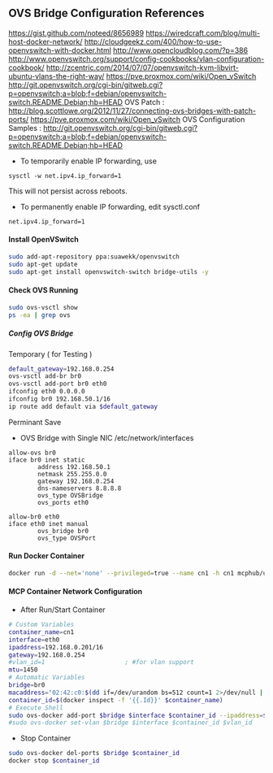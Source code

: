 ## OVS Bridge Configuration References
https://gist.github.com/noteed/8656989
https://wiredcraft.com/blog/multi-host-docker-network/
http://cloudgeekz.com/400/how-to-use-openvswitch-with-docker.html
http://www.opencloudblog.com/?p=386
http://www.openvswitch.org/support/config-cookbooks/vlan-configuration-cookbook/
http://zcentric.com/2014/07/07/openvswitch-kvm-libvirt-ubuntu-vlans-the-right-way/
https://pve.proxmox.com/wiki/Open_vSwitch
http://git.openvswitch.org/cgi-bin/gitweb.cgi?p=openvswitch;a=blob;f=debian/openvswitch-switch.README.Debian;hb=HEAD
OVS Patch : http://blog.scottlowe.org/2012/11/27/connecting-ovs-bridges-with-patch-ports/
https://pve.proxmox.com/wiki/Open_vSwitch
OVS Configuration Samples : http://git.openvswitch.org/cgi-bin/gitweb.cgi?p=openvswitch;a=blob;f=debian/openvswitch-switch.README.Debian;hb=HEAD

- To temporarily enable IP forwarding, use 
```
sysctl -w net.ipv4.ip_forward=1
```
This will not persist across reboots.

- To permanently enable IP forwarding, edit sysctl.conf 
```
net.ipv4.ip_forward=1
```

#### Install OpenVSwitch
```sh
sudo add-apt-repository ppa:suawekk/openvswitch
sudo apt-get update
sudo apt-get install openvswitch-switch bridge-utils -y
```
#### Check OVS Running
```sh
sudo ovs-vsctl show
ps -ea | grep ovs
```

##### Config OVS Bridge
Temporary ( for Testing )
```sh
default_gateway=192.168.0.254
ovs-vsctl add-br br0
ovs-vsctl add-port br0 eth0
ifconfig eth0 0.0.0.0
ifconfig br0 192.168.50.1/16
ip route add default via $default_gateway
```

Perminant Save
- OVS Bridge with Single NIC
/etc/network/interfaces
```
allow-ovs br0
iface br0 inet static
        address 192.168.50.1
        netmask 255.255.0.0
        gateway 192.168.0.254
        dns-nameservers 8.8.8.8
        ovs_type OVSBridge
        ovs_ports eth0

allow-br0 eth0
iface eth0 inet manual
        ovs_bridge br0
        ovs_type OVSPort
```

#### Run Docker Container
```sh
docker run -d --net='none' --privileged=true --name cn1 -h cn1 mcphub/ubuntu-sd:14.04
```

#### MCP Container Network Configuration
- After Run/Start Container
```sh
# Custom Variables
container_name=cn1
interface=eth0
ipaddress=192.168.0.201/16
gateway=192.168.0.254
#vlan_id=1                      ; #for vlan support
mtu=1450
# Automatic Variables
bridge=br0
macaddress="02:42:c0:$(dd if=/dev/urandom bs=512 count=1 2>/dev/null | md5sum | sed 's/^\(..\)\(..\)\(..\).*$/\1:\2:\3/')"
container_id=$(docker inspect -f '{{.Id}}' $container_name)
# Execute Shell
sudo ovs-docker add-port $bridge $interface $container_id --ipaddress=$ipaddress --gateway=$gateway --macaddress=$macaddress --mtu=$mtu
#sudo ovs-docker set-vlan $bridge $interface $container_id $vlan_id       ; #for vlan support   
```

- Stop Container
```sh
sudo ovs-docker del-ports $bridge $container_id
docker stop $container_id
```
